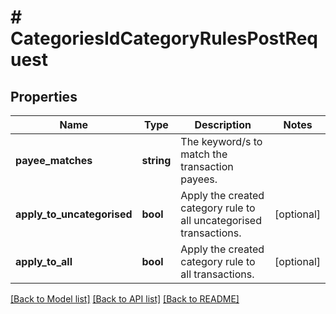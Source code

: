 # # CategoriesIdCategoryRulesPostRequest

## Properties

Name | Type | Description | Notes
------------ | ------------- | ------------- | -------------
**payee_matches** | **string** | The keyword/s to match the transaction payees. |
**apply_to_uncategorised** | **bool** | Apply the created category rule to all uncategorised transactions. | [optional]
**apply_to_all** | **bool** | Apply the created category rule to all transactions. | [optional]

[[Back to Model list]](../../README.md#models) [[Back to API list]](../../README.md#endpoints) [[Back to README]](../../README.md)
